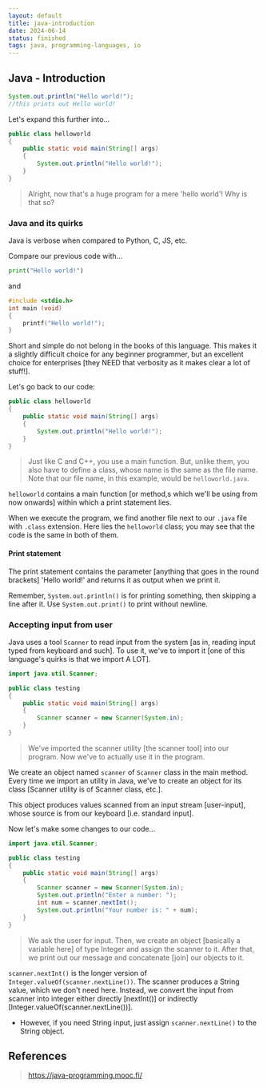 ```yaml
---
layout: default
title: java-introduction
date: 2024-06-14
status: finished
tags: java, programming-languages, io
---
```


## Java - Introduction

``` java
System.out.println("Hello world!");
//this prints out Hello world!
```

Let's expand this further into...

```java
public class helloworld
{
    public static void main(String[] args)
    {
        System.out.println("Hello world!");
    }
}
```

> Alright, now that's a huge program for a mere 'hello world'! Why is that so?

### Java and its quirks

Java is verbose when compared to Python, C, JS, etc.

Compare our previous code with...

```python
print("Hello world!")
```

and

```c
#include <stdio.h>
int main (void)
{
    printf("Hello world!");
}
```

Short and simple do not belong in the books of this language. This makes it a slightly difficult choice for any beginner programmer, but an excellent choice for enterprises [they NEED that verbosity as it makes clear a lot of stuff!].

Let's go back to our code:

```java
public class helloworld
{
    public static void main(String[] args)
    {
        System.out.println("Hello world!");
    }
}
```

> Just like C and C++, you use a main function. But, unlike them, you also have to define a class, whose name is the same as the file name. Note that our file name, in this example, would be ``helloworld.java``.

``helloworld`` contains a main function [or method,s which we'll be using from now onwards] within which a print statement lies.

When we execute the program, we find another file next to our ``.java`` file with ``.class`` extension. Here lies the ``helloworld`` class; you may see that the code is the same in both of them.

#### Print statement

The print statement contains the parameter [anything that goes in the round brackets] 'Hello world!' and returns it as output when we print it.

Remember, ``System.out.println()`` is for printing something, then skipping a line after it. Use ``System.out.print()`` to print without newline.

### Accepting input from user

Java uses a tool ``Scanner`` to read input from the system [as in, reading input typed from keyboard and such]. To use it, we've to import it [one of this language's quirks is that we import A LOT].

```java
import java.util.Scanner;

public class testing
{
    public static void main(String[] args)
    {
        Scanner scanner = new Scanner(System.in);
    }
}
```

> We've imported the scanner utility [the scanner tool] into our program. Now we've to actually use it in the program.

We create an object named ``scanner`` of ``Scanner`` class in the main method. Every time we import an utility in Java, we've to create an object for its class [Scanner utility is of Scanner class, etc.].

This object produces values scanned from an input stream [user-input], whose source is from our keyboard [i.e. standard input].

Now let's make some changes to our code...

```java
import java.util.Scanner;

public class testing
{
    public static void main(String[] args)
    {
        Scanner scanner = new Scanner(System.in);
        System.out.println("Enter a number: ");
        int num = scanner.nextInt();
        System.out.println("Your number is: " + num);
    }
}
```

> We ask the user for input. Then, we create an object [basically a variable here] of type Integer and assign the scanner to it. After that, we print out our message and concatenate [join] our objects to it.

``scanner.nextInt()`` is the longer version of ``Integer.valueOf(scanner.nextLine())``. The scanner produces a String value, which we don't need here. Instead, we convert the input from scanner into integer either directly [nextInt()] or indirectly [Integer.valueOf(scanner.nextLine())].

- However, if you need String input, just assign ``scanner.nextLine()`` to the String object.

## References

> <https://java-programming.mooc.fi/>
